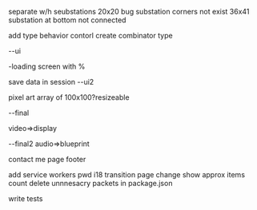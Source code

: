 
separate w/h seubstations
20x20 bug substation corners not exist
36x41 substation at bottom not connected

add type behavior contorl
create combinator type

--ui

-loading screen with %



save data in session 
--ui2

pixel art
array of 100x100?resizeable

--final

 video=>display

--final2 
audio=>blueprint



contact me page footer 



add service workers pwd
i18
transition page change
show approx items count
delete unnnesacry packets in package.json




write tests